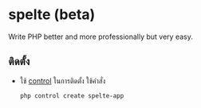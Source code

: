 # spelte (beta)

Write PHP better and more professionally but very easy.

## ติดตั้ง
- ใช้ [control](https://github.com/Arikato111/control) ในการติดตั้ง
	ใช้คำสั่ง 
	```
	php control create spelte-app
	```